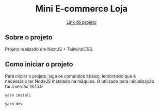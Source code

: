 <br />
<div align="center">

<h1 align="center">Mini E-commerce Loja</h1>

  <a href="https://mini-e-commerce-loja.vercel.app/">
Link do projeto</a>
</div>

## Sobre o projeto

Projeto realizado em NextJS + TailwindCSS.

## Como iniciar o projeto

Para iniciar o projeto, siga os comandos abaixo, lembrando que é necessário ter
NodeJS instalado na máquina. O utilizado para inicialização foi a versão 18.15.0

```
yarn install
```

```
yarn dev
```
